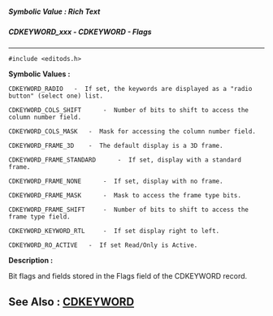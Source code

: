 ##### Symbolic Value : Rich Text
##### CDKEYWORD_xxx - CDKEYWORD - Flags
---
```
#include <editods.h>
```

**Symbolic Values :**

	CDKEYWORD_RADIO	  -  If set, the keywords are displayed as a "radio button" (select one) list.

	CDKEYWORD_COLS_SHIFT	  -  Number of bits to shift to access the column number field.

	CDKEYWORD_COLS_MASK	  -  Mask for accessing the column number field.

	CDKEYWORD_FRAME_3D	  -  The default display is a 3D frame.

	CDKEYWORD_FRAME_STANDARD	  -  If set, display with a standard frame.

	CDKEYWORD_FRAME_NONE	  -  If set, display with no frame.

	CDKEYWORD_FRAME_MASK	  -  Mask to access the frame type bits.

	CDKEYWORD_FRAME_SHIFT	  -  Number of bits to shift to access the frame type field.

	CDKEYWORD_KEYWORD_RTL	  -  If set display right to left.

	CDKEYWORD_RO_ACTIVE	  -  If set Read/Only is Active.


**Description :**

Bit flags and fields stored in the Flags field of the CDKEYWORD record.


**See Also :**
[CDKEYWORD](/domino-c-api-docs/reference/Data/CDKEYWORD)
---
